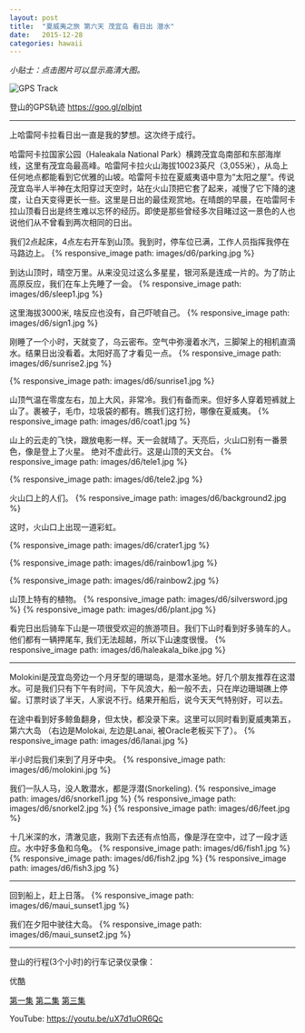 ```yaml
---
layout: post
title:  "夏威夷之旅 第六天 茂宜岛 看日出 潜水"
date:   2015-12-28
categories: hawaii 
---
```


*小贴士：点击图片可以显示高清大图。*

![GPS Track]({{site.url}}/images/d6/molokini-map.jpg)

登山的GPS轨迹  <https://goo.gl/plbjnt>

------------------

上哈雷阿卡拉看日出一直是我的梦想。这次终于成行。

哈雷阿卡拉国家公园（Haleakala National Park）横跨茂宜岛南部和东部海岸线，这里有茂宜岛最高峰。哈雷阿卡拉火山海拔10023英尺（3,055米），从岛上任何地点都能看到它优雅的山坡。哈雷阿卡拉在夏威夷语中意为“太阳之屋”。传说茂宜岛半人半神在太阳穿过天空时，站在火山顶把它套了起来，减慢了它下降的速度，让白天变得更长一些。这里是日出的最佳观赏地。在晴朗的早晨，在哈雷阿卡拉山顶看日出是终生难以忘怀的经历。即使是那些曾经多次目睹过这一景色的人也说他们从不曾看到两次相同的日出。

我们2点起床，4点左右开车到山顶。我到时，停车位已满，工作人员指挥我停在马路边上。
{% responsive_image path: images/d6/parking.jpg %}

到达山顶时，晴空万里。从来没见过这么多星星，银河系是连成一片的。为了防止高原反应，我们在车上先睡了一会。
{% responsive_image path: images/d6/sleep1.jpg %}

这里海拔3000米, 啥反应也没有，自己吓唬自己。
{% responsive_image path: images/d6/sign1.jpg %}

刚睡了一个小时，天就变了，乌云密布。空气中弥漫着水汽，三脚架上的相机直滴水。结果日出没看着。太阳好高了才看见一点。
{% responsive_image path: images/d6/sunrise2.jpg %}

{% responsive_image path: images/d6/sunrise1.jpg %}

山顶气温在零度左右，加上大风，非常冷。我们有备而来。但好多人穿着短裤就上山了。裹被子，毛巾，垃圾袋的都有。瞧我们这打扮，哪像在夏威夷。
{% responsive_image path: images/d6/coat1.jpg %}

山上的云走的飞快，跟放电影一样。天一会就晴了。天亮后，火山口别有一番景色，像是登上了火星。
绝对不虚此行。这是山顶的天文台。
{% responsive_image path: images/d6/tele1.jpg %}

{% responsive_image path: images/d6/tele2.jpg %}

火山口上的人们。
{% responsive_image path: images/d6/background2.jpg %}

这时，火山口上出现一道彩虹。

{% responsive_image path: images/d6/crater1.jpg %}

{% responsive_image path: images/d6/rainbow1.jpg %}

{% responsive_image path: images/d6/rainbow2.jpg %}

山顶上特有的植物。
{% responsive_image path: images/d6/silversword.jpg %}
{% responsive_image path: images/d6/plant.jpg %}

看完日出后骑车下山是一项很受欢迎的旅游项目。我们下山时看到好多骑车的人。
他们都有一辆押尾车, 我们无法超越，所以下山速度很慢。
{% responsive_image path: images/d6/haleakala_bike.jpg %}

-----------------------

Molokini是茂宜岛旁边一个月牙型的珊瑚岛，是潜水圣地。好几个朋友推荐在这潜水。可是我们只有下午有时间，下午风浪大，船一般不去，只在岸边珊瑚礁上停留。订票时谈了半天，人家说不行。结果开船后，说今天天气特别好，可以去。

在途中看到好多鲸鱼翻身，但太快，都没录下来。这里可以同时看到夏威夷第五，第六大岛 （右边是Molokai, 左边是Lanai, 被Oracle老板买下了）。
{% responsive_image path: images/d6/lanai.jpg %}

半小时后我们来到了月牙中央。
{% responsive_image path: images/d6/molokini.jpg %}

我们一队人马，没人敢潜水，都是浮潜(Snorkeling).
{% responsive_image path: images/d6/snorkel1.jpg %}
{% responsive_image path: images/d6/snorkel2.jpg %}
{% responsive_image path: images/d6/feet.jpg %}

十几米深的水，清澈见底，我刚下去还有点怕高，像是浮在空中，过了一段才适应。水中好多鱼和乌龟。
{% responsive_image path: images/d6/fish1.jpg %}
{% responsive_image path: images/d6/fish2.jpg %}
{% responsive_image path: images/d6/fish3.jpg %}

--------------------

回到船上，赶上日落。
{% responsive_image path: images/d6/maui_sunset1.jpg %}

我们在夕阳中驶往大岛。
{% responsive_image path: images/d6/maui_sunset2.jpg %}

--------------------

登山的行程(3个小时)的行车记录仪录像：

优酷

[第一集](http://v.youku.com/v_show/id_XMTQzNzMxNzU4MA==.html)
[第二集](http://v.youku.com/v_show/id_XMTQzNzMyMjM1Ng==.html) 
[第三集](http://v.youku.com/v_show/id_XMTQzNzMyNTAyMA==.html) 

YouTube: <https://youtu.be/uX7d1uOR6Qc>

